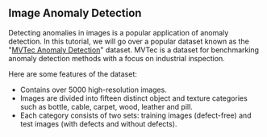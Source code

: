 ## Image Anomaly Detection

Detecting anomalies in images is a popular application of anomaly detection.
In this tutorial, we will go over a popular dataset known as the "[MVTec Anomaly Detection](https://www.mvtec.com/company/research/datasets/mvtec-ad)" dataset. MVTec is a dataset for benchmarking anomaly detection methods with a focus on industrial inspection.

Here are some features of the dataset:

*   Contains over 5000 high-resolution images.
*   Images are divided into fifteen distinct object and texture categories such as bottle, cable, carpet, wood, leather and pill.
*   Each category consists of two sets: training images (defect-free) and test images (with defects and without defects).
